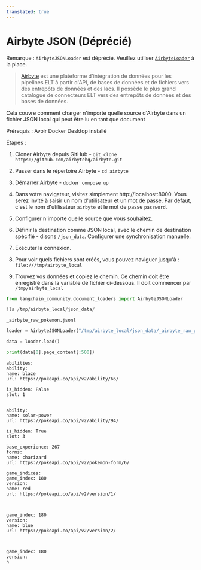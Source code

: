```yaml
---
translated: true
---
```


# Airbyte JSON (Déprécié)

Remarque : `AirbyteJSONLoader` est déprécié. Veuillez utiliser [`AirbyteLoader`](/docs/integrations/document_loaders/airbyte) à la place.

>[Airbyte](https://github.com/airbytehq/airbyte) est une plateforme d'intégration de données pour les pipelines ELT à partir d'API, de bases de données et de fichiers vers des entrepôts de données et des lacs. Il possède le plus grand catalogue de connecteurs ELT vers des entrepôts de données et des bases de données.

Cela couvre comment charger n'importe quelle source d'Airbyte dans un fichier JSON local qui peut être lu en tant que document

Prérequis :
Avoir Docker Desktop installé

Étapes :

1) Cloner Airbyte depuis GitHub - `git clone https://github.com/airbytehq/airbyte.git`

2) Passer dans le répertoire Airbyte - `cd airbyte`

3) Démarrer Airbyte - `docker compose up`

4) Dans votre navigateur, visitez simplement http://localhost:8000. Vous serez invité à saisir un nom d'utilisateur et un mot de passe. Par défaut, c'est le nom d'utilisateur `airbyte` et le mot de passe `password`.

5) Configurer n'importe quelle source que vous souhaitez.

6) Définir la destination comme JSON local, avec le chemin de destination spécifié - disons `/json_data`. Configurer une synchronisation manuelle.

7) Exécuter la connexion.

7) Pour voir quels fichiers sont créés, vous pouvez naviguer jusqu'à : `file:///tmp/airbyte_local`

8) Trouvez vos données et copiez le chemin. Ce chemin doit être enregistré dans la variable de fichier ci-dessous. Il doit commencer par `/tmp/airbyte_local`

```python
from langchain_community.document_loaders import AirbyteJSONLoader
```

```python
!ls /tmp/airbyte_local/json_data/
```

```output
_airbyte_raw_pokemon.jsonl
```

```python
loader = AirbyteJSONLoader("/tmp/airbyte_local/json_data/_airbyte_raw_pokemon.jsonl")
```

```python
data = loader.load()
```

```python
print(data[0].page_content[:500])
```

```output
abilities:
ability:
name: blaze
url: https://pokeapi.co/api/v2/ability/66/

is_hidden: False
slot: 1


ability:
name: solar-power
url: https://pokeapi.co/api/v2/ability/94/

is_hidden: True
slot: 3

base_experience: 267
forms:
name: charizard
url: https://pokeapi.co/api/v2/pokemon-form/6/

game_indices:
game_index: 180
version:
name: red
url: https://pokeapi.co/api/v2/version/1/



game_index: 180
version:
name: blue
url: https://pokeapi.co/api/v2/version/2/



game_index: 180
version:
n
```
